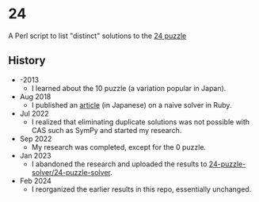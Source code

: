 # 24

A Perl script to list "distinct" solutions to the [24 puzzle](https://en.wikipedia.org/wiki/24_(puzzle))

## History

* -2013
    * I learned about the 10 puzzle (a variation popular in Japan).
* Aug 2018
    * I published an [article](http://archive.today/2018.08.25-001836/http://konno.co.nf/%E3%83%86%E3%83%B3%E3%83%91%E3%82%BA%E3%83%AB) (in Japanese) on a naive solver in Ruby.
* Jul 2022
    * I realized that eliminating duplicate solutions was not possible with CAS such as SymPy and started my research.
* Sep 2022
    * My research was completed, except for the 0 puzzle.
* Jan 2023
    * I abandoned the research and uploaded the results to [24-puzzle-solver/24-puzzle-solver](https://github.com/24-puzzle-solver/24-puzzle-solver).
* Feb 2024
    * I reorganized the earlier results in this repo, essentially unchanged.
